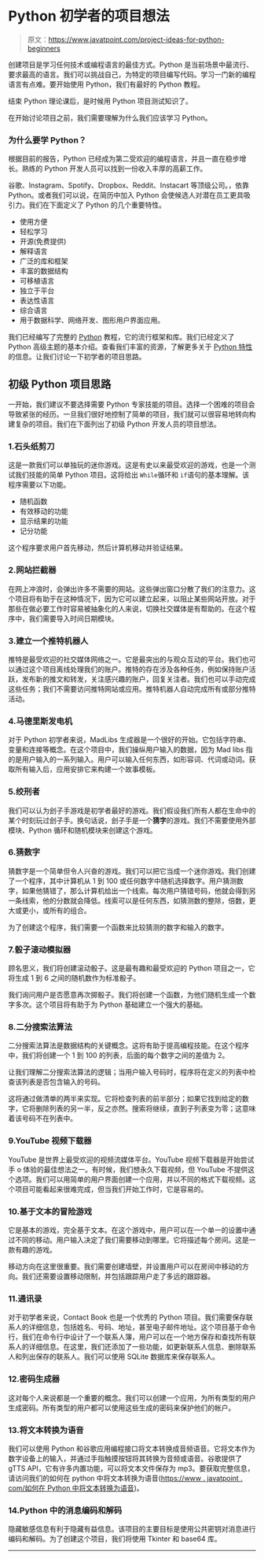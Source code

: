 # Python 初学者的项目想法

> 原文：<https://www.javatpoint.com/project-ideas-for-python-beginners>

创建项目是学习任何技术或编程语言的最佳方式。Python 是当前场景中最流行、要求最高的语言。我们可以挑战自己，为特定的项目编写代码。学习一门新的编程语言有点难。要开始使用 Python，我们有最好的 Python 教程。

结束 Python 理论课后，是时候用 Python 项目测试知识了。

在开始讨论项目之前，我们需要理解为什么我们应该学习 Python。

### 为什么要学 Python？

根据目前的报告，Python 已经成为第二受欢迎的编程语言，并且一直在稳步增长。熟练的 Python 开发人员可以找到一份收入丰厚的高薪工作。

谷歌、Instagram、Spotify、Dropbox、Reddit、Instacart 等顶级公司。，依靠 Python。或者我们可以说，在简历中加入 Python 会使候选人对潜在员工更具吸引力。我们在下面定义了 Python 的几个重要特性。

*   使用方便
*   轻松学习
*   开源(免费提供)
*   解释语言
*   广泛的库和框架
*   丰富的数据结构
*   可移植语言
*   独立于平台
*   表达性语言
*   综合语言
*   用于数据科学、网络开发、图形用户界面应用。

我们已经编写了完整的 [Python](https://www.javatpoint.com/python-tutorial) 教程，它的流行框架和库。我们已经定义了 Python 高级主题的基本介绍。查看我们丰富的资源，了解更多关于 [Python 特性](http://www.javatpoint/python-features)的信息。让我们讨论一下初学者的项目思路。

## 初级 Python 项目思路

一开始，我们建议不要选择需要 Python 专家技能的项目。选择一个困难的项目会导致紧张的经历。一旦我们很好地控制了简单的项目，我们就可以很容易地转向构建复杂的项目。我们在下面列出了初级 Python 开发人员的项目想法。

### 1.石头纸剪刀

这是一款我们可以单独玩的迷你游戏。这是有史以来最受欢迎的游戏，也是一个测试我们技能的简单 Python 项目。这将给出 `While`循环和 `if`语句的基本理解。该程序需要以下功能。

*   随机函数
*   有效移动的功能
*   显示结果的功能
*   记分功能

这个程序要求用户首先移动，然后计算机移动并验证结果。

### 2.网站拦截器

在网上冲浪时，会弹出许多不需要的网站。这些弹出窗口分散了我们的注意力。这个项目将有助于在这种情况下，因为它可以建立起来，以阻止某些网站开放。对于那些在做必要工作时容易被抽象化的人来说，切换社交媒体是有帮助的。在这个程序中，我们需要导入时间日期模块。

### 3.建立一个推特机器人

推特是最受欢迎的社交媒体网络之一。它是最突出的与观众互动的平台。我们也可以通过这个项目离线处理我们的账户。推特的存在涉及各种任务，例如保持账户活跃，发布新的推文和转发，关注感兴趣的账户，回复关注者。我们也可以手动完成这些任务；我们不需要访问推特网站或应用。推特机器人自动完成所有或部分推特活动。

### 4.马德里斯发电机

对于 Python 初学者来说，MadLibs 生成器是一个很好的开始。它包括字符串、变量和连接等概念。在这个项目中，我们操纵用户输入的数据，因为 Mad libs 指的是用户输入的一系列输入。用户可以输入任何东西，如形容词、代词或动词。获取所有输入后，应用安排它来构建一个故事模板。

### 5.绞刑者

我们可以认为刽子手游戏是初学者最好的游戏。我们假设我们所有人都在生命中的某个时刻玩过刽子手。换句话说，刽子手是一个**猜字**的游戏。我们不需要使用外部模块、Python 循环和随机模块来创建这个游戏。

### 6.猜数字

猜数字是一个简单但令人兴奋的游戏。我们可以把它当成一个迷你游戏。我们创建了一个程序，其中计算机从 1 到 100 或任何数字中随机选择数字。用户猜测数字，如果他猜错了，那么计算机给出一个线索。每次用户猜错号码，他就会得到另一条线索，他的分数就会降低。线索可以是任何东西，如猜测数的整除，倍数，更大或更小，或所有的组合。

为了创建这个程序，我们需要一个函数来比较猜测的数字和输入的数字。

### 7.骰子滚动模拟器

顾名思义，我们将创建滚动骰子。这是最有趣和最受欢迎的 Python 项目之一，它将生成 1 到 6 之间的随机数作为标准骰子。

我们询问用户是否愿意再次掷骰子。我们将创建一个函数，为他们随机生成一个数字多次。这个项目将有助于为 Python 基础建立一个强大的基础。

### 8.二分搜索法算法

二分搜索法算法是数据结构的关键概念。这将有助于提高编程技能。在这个程序中，我们将创建一个 1 到 100 的列表，后面的每个数字之间的差值为 2。

让我们理解二分搜索法算法的逻辑；当用户输入号码时，程序将在定义的列表中检查该列表是否包含输入的号码。

这将通过做清单的两半来实现。它将检查列表的前半部分；如果它找到给定的数字，它将删除列表的另一半，反之亦然。搜索将继续，直到子列表变为零；这意味着该号码不在列表中。

### 9.YouTube 视频下载器

YouTube 是世界上最受欢迎的视频流媒体平台。YouTube 视频下载器是开始尝试手 o 体验的最佳想法之一。有时候，我们想永久下载视频，但 YouTube 不提供这个选项。我们可以用简单的用户界面创建一个应用，并以不同的格式下载视频。这个项目可能看起来很难完成，但当我们开始工作时，它是容易的。

### 10.基于文本的冒险游戏

它是基本的游戏，完全基于文本。在这个游戏中，用户可以在一个单一的设置中通过不同的移动。用户输入决定了我们需要移动到哪里。它将描述每个房间。这是一款有趣的游戏。

移动方向在这里很重要。我们需要创建墙壁，并设置用户可以在房间中移动的方向。我们还需要设置移动限制，并包括跟踪用户走了多远的跟踪器。

### 11.通讯录

对于初学者来说，Contact Book 也是一个优秀的 Python 项目。我们需要保存联系人的详细信息，包括姓名、号码、地址，甚至电子邮件地址。这个项目基于命令行，我们在命令行中设计了一个联系人簿，用户可以在一个地方保存和查找所有联系人的详细信息。在这里，我们还添加了一些功能，如更新联系人信息、删除联系人和列出保存的联系人。我们可以使用 SQLite 数据库来保存联系人。

### 12.密码生成器

这对每个人来说都是一个重要的概念。我们可以创建一个应用，为所有类型的用户生成密码。所有类型的用户都可以使用这些生成的密码来保护他们的帐户。

### 13.将文本转换为语音

我们可以使用 Python 和谷歌应用编程接口将文本转换成音频语音。它将文本作为数字设备上的输入，并通过手指触摸按钮将其转换为音频或语音。谷歌提供了 gTTS API，它有许多内置功能，可以将文本文件保存为 mp3。要获取完整信息，请访问我们的如何在 python 中将文本转换为语音([https://www . javatpoint . com/如何在 Python 中将文本转换为语音](https://www.javatpoint.com/how-to-convert-text-to-speech-in-python))。

### 14.Python 中的消息编码和解码

隐藏敏感信息有利于隐藏有益信息。该项目的主要目标是使用公共密钥对消息进行编码和解码。为了创建这个项目，我们将使用 Tkinter 和 base64 库。

* * *